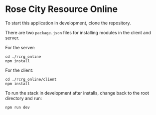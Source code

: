 # Rose City Resource Online

To start this application in development, clone the repository.

There are two `package.json` files for installing modules in the client and server.

For the server:

```
cd ./rcrg_online
npm install
```

For the client:

```
cd ./rcrg_online/client
npm install
```

To run the stack in development after installs, change back to the root directory and run:

```
npm run dev
```
